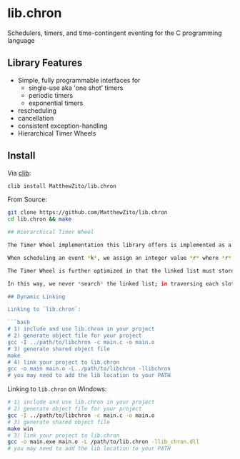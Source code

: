 # lib.chron

Schedulers, timers, and time-contingent eventing for the C programming language

## Library Features

- Simple, fully programmable interfaces for
  - single-use aka 'one shot' timers
  - periodic timers
  - exponential timers
- rescheduling
- cancellation
- consistent exception-handling
- Hierarchical Timer Wheels

##  Install

Via [clib](https://github.com/clibs/clib/):

```bash
clib install MatthewZito/lib.chron
```

From Source:
```bash
git clone https://github.com/MatthewZito/lib.chron
cd lib.chron && make

## Hierarchical Timer Wheel

The Timer Wheel implementation this library offers is implemented as a ring buffer data structure with numbered slots. Each slot contains a pointer to a linked list of elements, each sub-slots for scheduled events.

When scheduling an event *k*, we assign an integer value *r* where *r* is the number of full revolutions that must occur before event *k* is invoked.

The Timer Wheel is further optimized in that the linked list must store events such that *r* is ascending; if on revolution 3 we iterate the linked list, invoking any events whose *r* value is 3 or less, we can stop iterating the moment we scan a list node whose *r* value is greater than 3.

In this way, we never *search* the linked list; in traversing each slot on the wheel's internal ring buffer, we maintain a *time complexity of 0(1)*.

## Dynamic Linking

Linking to `lib.chron`:

```bash
# 1) include and use lib.chron in your project
# 2) generate object file for your project
gcc -I ../path/to/libchron -c main.c -o main.o
# 3) generate shared object file
make
# 4) link your project to lib.chron
gcc -o main main.o -L../path/to/libchron -llibchron
# you may need to add the lib location to your PATH
```

Linking to `lib.chron` on Windows:

```bash
# 1) include and use lib.chron in your project
# 2) generate object file for your project
gcc -I ../path/to/libchron -c main.c -o main.o
# 3) generate shared object file
make win
# 3) link your project to lib.chron
gcc -o main.exe main.o -L /path/to/lib.chron -llib_chron.dll
# you may need to add the lib location to your PATH
```
